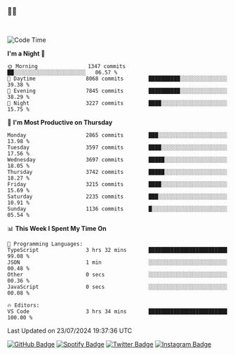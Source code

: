 ### 🤙🍺

<!-- <a href="https://github-readme-stats.vercel.app/api?username=hzak2xx&count_private=true&show_icons=true&theme=dracula">
  <img align="center" src="https://github-readme-stats.vercel.app/api?username=hzak2xx&count_private=true&show_icons=true&theme=dracula" />
</a>
</br> -->
</br>

<!--START_SECTION:waka-->
![Code Time](http://img.shields.io/badge/Code%20Time-3%2C496%20hrs%2042%20mins-blue)

**I'm a Night 🦉** 

```text
🌞 Morning                1347 commits        ██░░░░░░░░░░░░░░░░░░░░░░░   06.57 % 
🌆 Daytime                8068 commits        ██████████░░░░░░░░░░░░░░░   39.38 % 
🌃 Evening                7845 commits        ██████████░░░░░░░░░░░░░░░   38.29 % 
🌙 Night                  3227 commits        ████░░░░░░░░░░░░░░░░░░░░░   15.75 % 
```
📅 **I'm Most Productive on Thursday** 

```text
Monday                   2865 commits        ███░░░░░░░░░░░░░░░░░░░░░░   13.98 % 
Tuesday                  3597 commits        ████░░░░░░░░░░░░░░░░░░░░░   17.56 % 
Wednesday                3697 commits        █████░░░░░░░░░░░░░░░░░░░░   18.05 % 
Thursday                 3742 commits        █████░░░░░░░░░░░░░░░░░░░░   18.27 % 
Friday                   3215 commits        ████░░░░░░░░░░░░░░░░░░░░░   15.69 % 
Saturday                 2235 commits        ███░░░░░░░░░░░░░░░░░░░░░░   10.91 % 
Sunday                   1136 commits        █░░░░░░░░░░░░░░░░░░░░░░░░   05.54 % 
```


📊 **This Week I Spent My Time On** 

```text
💬 Programming Languages: 
TypeScript               3 hrs 32 mins       █████████████████████████   99.08 % 
JSON                     1 min               ░░░░░░░░░░░░░░░░░░░░░░░░░   00.48 % 
Other                    0 secs              ░░░░░░░░░░░░░░░░░░░░░░░░░   00.36 % 
JavaScript               0 secs              ░░░░░░░░░░░░░░░░░░░░░░░░░   00.08 % 

🔥 Editors: 
VS Code                  3 hrs 34 mins       █████████████████████████   100.00 % 
```


 Last Updated on 23/07/2024 19:37:36 UTC
<!--END_SECTION:waka-->

[![GitHub Badge](https://img.shields.io/badge/GitHub-100000?style=for-the-badge&logo=github&logoColor=white)](https://github.com/hzak2xx)
[![Spotify Badge](https://img.shields.io/badge/Spotify-1ED760?&style=for-the-badge&logo=spotify&logoColor=white)](https://open.spotify.com/user/uf90s6sbbh75a1mt44clkhkvf)
[![Twitter Badge](https://img.shields.io/badge/Twitter-1DA1F2?style=for-the-badge&logo=twitter&logoColor=white)](https://twitter.com/hzak2xx)
[![Instagram Badge](https://img.shields.io/badge/Instagram-E4405F?style=for-the-badge&logo=instagram&logoColor=white)](https://www.instagram.com/hzak2xx/)
